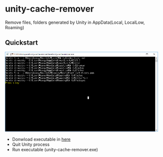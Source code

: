 # unity-cache-remover
Remove files, folders generated by Unity in AppData(Local, LocalLow, Roaming)

## Quickstart
![Alt text](/readme/screenshot_00.PNG)

- Donwload executable in [here](https://github.com/mousedoc/unity-cache-remover/releases/download/v1.1/unity-cache-remover.exe) 
- Quit Unity process
- Run executable (unity-cache-remover.exe)



